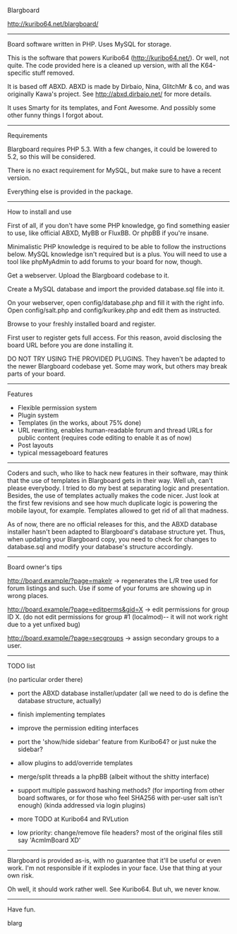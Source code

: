 Blargboard

http://kuribo64.net/blargboard/

-------------------------------------------------------------------------------

Board software written in PHP. Uses MySQL for storage.

This is the software that powers Kuribo64 (http://kuribo64.net/). Or well, not quite.
The code provided here is a cleaned up version, with all the K64-specific stuff removed.

It is based off ABXD. ABXD is made by Dirbaio, Nina, GlitchMr & co, and was originally
Kawa's project. See http://abxd.dirbaio.net/ for more details.

It uses Smarty for its templates, and Font Awesome. And possibly some other funny things 
I forgot about.

-------------------------------------------------------------------------------

Requirements

Blargboard requires PHP 5.3. With a few changes, it could be lowered to 5.2, so this will
be considered.

There is no exact requirement for MySQL, but make sure to have a recent version.

Everything else is provided in the package.

-------------------------------------------------------------------------------

How to install and use

First of all, if you don't have some PHP knowledge, go find something easier
to use, like official ABXD, MyBB or FluxBB. Or phpBB if you're insane.

Minimalistic PHP knowledge is required to be able to follow the instructions below.
MySQL knowledge isn't required but is a plus. You will need to use a tool like
phpMyAdmin to add forums to your board for now, though.

Get a webserver. Upload the Blargboard codebase to it.

Create a MySQL database and import the provided database.sql file into it.

On your webserver, open config/database.php and fill it with the right info. Open
config/salt.php and config/kurikey.php and edit them as instructed.

Browse to your freshly installed board and register.

First user to register gets full access. For this reason, avoid disclosing the board URL
before you are done installing it.

DO NOT TRY USING THE PROVIDED PLUGINS. They haven't be adapted to the newer Blargboard
codebase yet. Some may work, but others may break parts of your board.

-------------------------------------------------------------------------------

Features

* Flexible permission system
* Plugin system
* Templates (in the works, about 75% done)
* URL rewriting, enables human-readable forum and thread URLs for public content (requires code editing to enable it as of now)
* Post layouts
* typical messageboard features

-------------------------------------------------------------------------------

Coders and such, who like to hack new features in their software, may think that the use
of templates in Blargboard gets in their way. Well uh, can't please everybody. I tried to
do my best at separating logic and presentation. Besides, the use of templates actually
makes the code nicer. Just look at the first few revisions and see how much duplicate logic
is powering the mobile layout, for example. Templates allowed to get rid of all that madness.

As of now, there are no official releases for this, and the ABXD database installer hasn't
been adapted to Blargboard's database structure yet. Thus, when updating your Blargboard
copy, you need to check for changes to database.sql and modify your database's structure
accordingly.

-------------------------------------------------------------------------------

Board owner's tips

http://board.example/?page=makelr -> regenerates the L/R tree used for forum listings and such.
Use if some of your forums are showing up in wrong places.

http://board.example/?page=editperms&gid=X -> edit permissions for group ID X. (do not edit 
permissions for group #1 (localmod)-- it will not work right due to a yet unfixed bug)

http://board.example/?page=secgroups -> assign secondary groups to a user.

-------------------------------------------------------------------------------

TODO list

(no particular order there)

 * port the ABXD database installer/updater (all we need to do is define the database structure, actually)
 * finish implementing templates
 * improve the permission editing interfaces
 * port the 'show/hide sidebar' feature from Kuribo64? or just nuke the sidebar?
 * allow plugins to add/override templates
 * merge/split threads a la phpBB (albeit without the shitty interface)
 * support multiple password hashing methods? (for importing from other board softwares, or for those who feel SHA256 with per-user salt isn't enough) (kinda addressed via login plugins)
 * more TODO at Kuribo64 and RVLution
 
 * low priority: change/remove file headers? most of the original files still say 'AcmlmBoard XD'

-------------------------------------------------------------------------------

Blargboard is provided as-is, with no guarantee that it'll be useful or even work. I'm not
responsible if it explodes in your face. Use that thing at your own risk.

Oh well, it should work rather well. See Kuribo64. But uh, we never know.

-------------------------------------------------------------------------------

Have fun.

blarg
